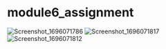 # module6_assignment


![Screenshot_1696071786](https://github.com/nuGhinTanjid/Assignment-M6-/assets/92166721/178c145c-7f66-41da-a92e-44da7e7d05d0)
![Screenshot_1696071817](https://github.com/nuGhinTanjid/Assignment-M6-/assets/92166721/8fb3e45b-ff8e-455e-8052-567128fada2e)
![Screenshot_1696071812](https://github.com/nuGhinTanjid/Assignment-M6-/assets/92166721/dc89fd15-dc4f-41b4-a9ae-3b87416b0de4)
